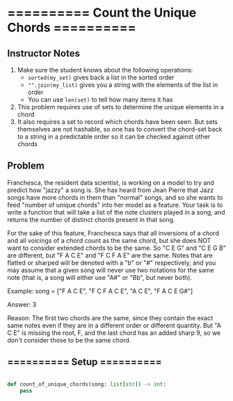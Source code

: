 
# ========== Count the Unique Chords ==========

## Instructor Notes
1. Make sure the student knows about the following operations:
    - `sorted(my_set)` gives back a list in the sorted order
    - `"".join(my_list)` gives you a string with the elements of the list in order
    - You can use `len(set)` to tell how many items it has
2. This problem requires use of sets to determine the unique elements in a chord
3. It also requires a set to record which chords have been seen. But sets themselves are not hashable, so one has to convert the chord-set back to a string in a predictable order so it can be checked against other chords

## Problem
Franchesca, the resident data scientist, is working on a model to try and predict how "jazzy" a song is. She has heard from Jean Pierre that Jazz songs have more chords in them than "normal" songs, and so she wants to feed "number of unique chords" into her model as a feature. Your task is to write a function that will take a list of the note clusters played in a song, and returns the number of distinct chords present in that song.

For the sake of this feature, Franchesca says that all inversions of a chord and all voicings of a chord count as the same chord, but she does NOT want to consider extended chords to be the same. So "C E G" and "C E G B" are different, but "F A C E" and "F C F A E" are the same. Notes that are flatted or sharped will be denoted with a "b" or "#" respectively, and you may assume that a given song will never use two notations for the same note (that is, a song will either use "A#" or "Bb", but never both).

Example:
song = ["F A C E", "F C F A C E", "A C E", "F A C E G#"]

Answer: 3

Reason: The first two chords are the same, since they contain the exact same notes
even if they are in a different order or different quantity. But "A C E" is missing
the root, F, and the last chord has an added sharp 9, so we don't consider those to
be the same chord.

## ========== Setup ==========
```python

def count_of_unique_chords(song: list[str]) -> int:
    pass

```

